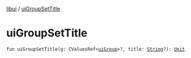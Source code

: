 [libui](index.md) / [uiGroupSetTitle](./ui-group-set-title.md)

# uiGroupSetTitle

`fun uiGroupSetTitle(g: CValuesRef<`[`uiGroup`](ui-group.md)`>?, title: `[`String`](https://kotlinlang.org/api/latest/jvm/stdlib/kotlin/-string/index.html)`?): `[`Unit`](https://kotlinlang.org/api/latest/jvm/stdlib/kotlin/-unit/index.html)